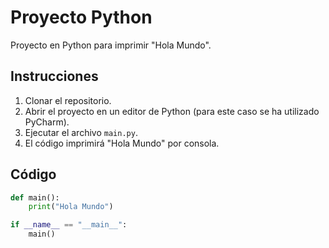 # Proyecto Python

Proyecto en Python para imprimir "Hola Mundo".

## Instrucciones

1. Clonar el repositorio.
2. Abrir el proyecto en un editor de Python (para este caso se ha utilizado PyCharm).
3. Ejecutar el archivo `main.py`.
4. El código imprimirá "Hola Mundo" por consola.

## Código

```python
def main():
    print("Hola Mundo")

if __name__ == "__main__":
    main()
